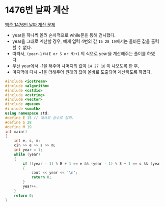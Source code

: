 # 1476번 날짜 계산

[백준 1476번 날짜 계산 문제](https://www.acmicpc.net/problem/1476)

- year을 하나씩 올려 순차적으로 while문을 통해 검사했다.
- year을 그대로 계산할 경우, 예제 입력 4번의 값 `15 28 19`에서는 올바른 값을 출력할 수 없다.
- 따라서, `(year-1)%(E or S or M)+1` 의 식으로 year을 계산해주는 풀이를 하였다.
- 우선 year에서 -1을 해주어 나머지의 값이 `14 27 18` 이 나오도록 한 후,
- 마지막에 다시 +1을 더해주어 원래의 값이 올바로 도출되어 계산하도록 하였다.

```c++
#include <iostream>
#include <algorithm>
#include <cstdio>
#include <cstring>
#include <vector>
#include <queue>
#include <cmath>
using namespace std;
#define E 15 // 매크로 상수로 정의.
#define S 28
#define M 19
int main()
{
    int e, s, m;
    cin >> e >> s >> m;
    int year = 1;
    while (year)
    {
        if ((year - 1) % E + 1 == e && (year - 1) % S + 1 == s && (year - 1) % M + 1 == m)
        {
            cout << year << '\n';
            return 0;
        }
        year++;
    }
    return 0;
}

```

